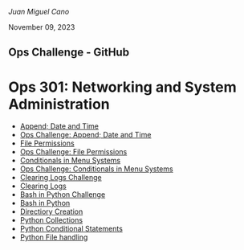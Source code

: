 *Juan Miguel Cano*

November 09, 2023
## Ops Challenge - GitHub
# Ops 301: Networking and System Administration

- [Append; Date and Time](301Ops2.md)
- [Ops Challenge: Append; Date and Time](301Ops2.sh)
- [File Permissions](301Ops3.md)
- [Ops Challenge: File Permissions](301Ops3.sh)
- [Conditionals in Menu Systems](301Ops4.md)
- [Ops Challenge: Conditionals in Menu Systems](301Ops4.sh)
- [Clearing Logs Challenge](301Ops5.md)
- [Clearing Logs](301Ops5.sh)
- [Bash in Python Challenge](301Ops6.md)
- [Bash in Python](301Ops6.py)
- [Directiory Creation](301Ops7.py)
- [Python Collections](301Ops8.py)
- [Python Conditional Statements](301Ops9.py)
- [Python File handling](301Ops10.py)

